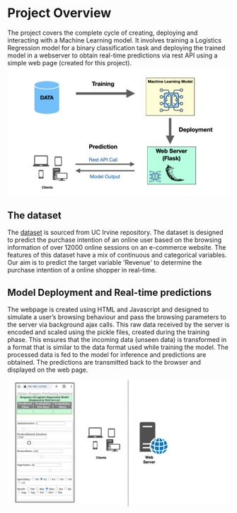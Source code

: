 
# Project Overview
The project covers the complete cycle of creating, deploying and interacting with a Machine Learning model. It involves training a Logistics Regression model for a binary classification task and deploying the trained model in a webserver to obtain real-time predictions via rest API using a simple web page (created for this project).
<img src='https://github.com/jiteshsaini/files/blob/main/img/ml-model-lifecycle.png'>

## The dataset
The <a href='https://archive.ics.uci.edu/dataset/468/online+shoppers+purchasing+intention+dataset'>dataset</a> is sourced from UC Irvine repository. The dataset is designed to predict the purchase intention of an online user based on the browsing information of over 12000 online  sessions on an e-commerce website. The features of this dataset have a mix of continuous and categorical variables. Our aim is to predict the target variable 'Revenue' to determine the purchase intention of a online shopper in real-time.

## Model Deployment and Real-time predictions
The webpage is created using HTML and Javascript and designed to simulate a user’s browsing behaviour and pass the browsing parameters to the server via background ajax calls. This raw data received by the server is encoded and scaled using the pickle files, created during the training phase. This ensures that the incoming data (unseen data) is transformed in a format that is similar to the data format used while training the model. The processed data is fed to the model for inference and predictions are obtained. The predictions are transmitted back to the browser and displayed on the web page.

<img src='https://github.com/jiteshsaini/files/blob/main/img/model-deployment.gif'>
